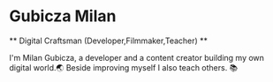 # Gubicza Milan

** Digital Craftsman (Developer,Filmmaker,Teacher) **

I'm Milan Gubicza, a developer and a content creator building my own digital world.🌏
Beside improving myself I also teach others. 📚

